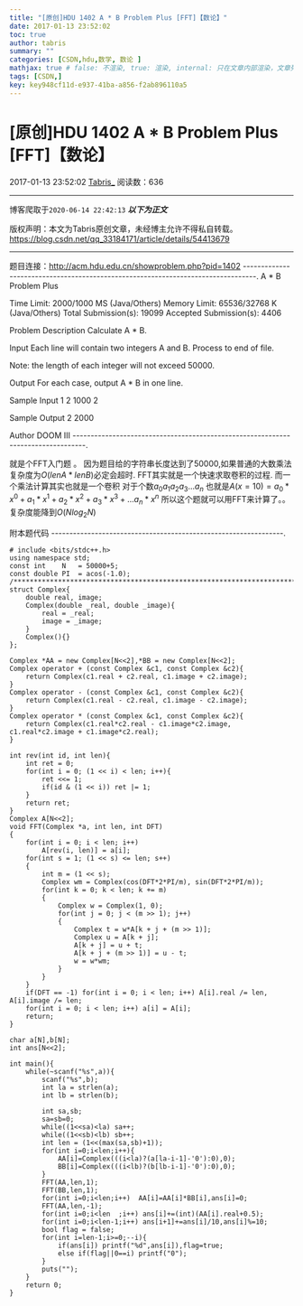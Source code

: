 ```yaml
---
title: "[原创]HDU 1402 A * B Problem Plus [FFT]【数论】"
date: 2017-01-13 23:52:02
toc: true
author: tabris
summary: ""
categories: [CSDN,hdu,数学, 数论 ]
mathjax: true # false: 不渲染, true: 渲染, internal: 只在文章内部渲染，文章列表中不渲染
tags: [CSDN,]
key: key948cf11d-e937-41ba-a856-f2ab896110a5
---
```


# [原创]HDU 1402 A * B Problem Plus [FFT]【数论】

2017-01-13 23:52:02  [Tabris_](https://me.csdn.net/qq_33184171) 阅读数：636

---

博客爬取于`2020-06-14 22:42:13`
***以下为正文***

版权声明：本文为Tabris原创文章，未经博主允许不得私自转载。
https://blog.csdn.net/qq_33184171/article/details/54413679

<!-- more -->

---

题目连接：http://acm.hdu.edu.cn/showproblem.php?pid=1402
---------------------------------------------------------------------------------.
A * B Problem Plus

Time Limit: 2000/1000 MS (Java/Others)    Memory Limit: 65536/32768 K (Java/Others)
Total Submission(s): 19099    Accepted Submission(s): 4406


Problem Description
Calculate A * B.
 

Input
Each line will contain two integers A and B. Process to end of file.

Note: the length of each integer will not exceed 50000.
 

Output
For each case, output A * B in one line.
 

Sample Input
1
2
1000
2
 

Sample Output
2
2000
 

Author
DOOM III
---------------------------------------------------------------------------------.

就是个FFT入门题 。
因为题目给的字符串长度达到了$50000$,如果普通的大数乘法复杂度为$O(lenA*lenB)$必定会超时.
FFT其实就是一个快速求取卷积的过程.
而一个乘法计算其实也就是一个卷积
对于个数$a_0a_1a_2a_3...a_n$
也就是$A(x=10)=a_0*x^0+a_1*x^1+a_2*x^2+a_3*x^3+...a_n*x^n$
所以这个题就可以用FFT来计算了。。
复杂度能降到$O(Nlog_2N)$


附本题代码
----------------------------------------------------------------.
```
# include <bits/stdc++.h>
using namespace std;
const int    N   = 50000+5;
const double PI  = acos(-1.0);
/***********************************************************************/
struct Complex{
    double real, image;
    Complex(double _real, double _image){
        real = _real;
        image = _image;
    }
    Complex(){}
};

Complex *AA = new Complex[N<<2],*BB = new Complex[N<<2];
Complex operator + (const Complex &c1, const Complex &c2){
    return Complex(c1.real + c2.real, c1.image + c2.image);
}
Complex operator - (const Complex &c1, const Complex &c2){
    return Complex(c1.real - c2.real, c1.image - c2.image);
}
Complex operator * (const Complex &c1, const Complex &c2){
    return Complex(c1.real*c2.real - c1.image*c2.image, c1.real*c2.image + c1.image*c2.real);
}

int rev(int id, int len){
    int ret = 0;
    for(int i = 0; (1 << i) < len; i++){
        ret <<= 1;
        if(id & (1 << i)) ret |= 1;
    }
    return ret;
}
Complex A[N<<2];
void FFT(Complex *a, int len, int DFT)
{
    for(int i = 0; i < len; i++)
        A[rev(i, len)] = a[i];
    for(int s = 1; (1 << s) <= len; s++)
    {
        int m = (1 << s);
        Complex wm = Complex(cos(DFT*2*PI/m), sin(DFT*2*PI/m));
        for(int k = 0; k < len; k += m)
        {
            Complex w = Complex(1, 0);
            for(int j = 0; j < (m >> 1); j++)
            {
                Complex t = w*A[k + j + (m >> 1)];
                Complex u = A[k + j];
                A[k + j] = u + t;
                A[k + j + (m >> 1)] = u - t;
                w = w*wm;
            }
        }
    }
    if(DFT == -1) for(int i = 0; i < len; i++) A[i].real /= len, A[i].image /= len;
    for(int i = 0; i < len; i++) a[i] = A[i];
    return;
}

char a[N],b[N];
int ans[N<<2];

int main(){
    while(~scanf("%s",a)){
        scanf("%s",b);
        int la = strlen(a);
        int lb = strlen(b);
        
        int sa,sb;
        sa=sb=0;
        while((1<<sa)<la) sa++;
        while((1<<sb)<lb) sb++;
        int len = (1<<(max(sa,sb)+1));
        for(int i=0;i<len;i++){
            AA[i]=Complex(((i<la)?(a[la-i-1]-'0'):0),0);
            BB[i]=Complex(((i<lb)?(b[lb-i-1]-'0'):0),0);
        }
        FFT(AA,len,1);
        FFT(BB,len,1);
        for(int i=0;i<len;i++)  AA[i]=AA[i]*BB[i],ans[i]=0;
        FFT(AA,len,-1);
        for(int i=0;i<len  ;i++) ans[i]+=(int)(AA[i].real+0.5);
        for(int i=0;i<len-1;i++) ans[i+1]+=ans[i]/10,ans[i]%=10;
        bool flag = false;
        for(int i=len-1;i>=0;--i){
            if(ans[i]) printf("%d",ans[i]),flag=true;
            else if(flag||0==i) printf("0");
        }
        puts("");
    }
    return 0;
}

```
